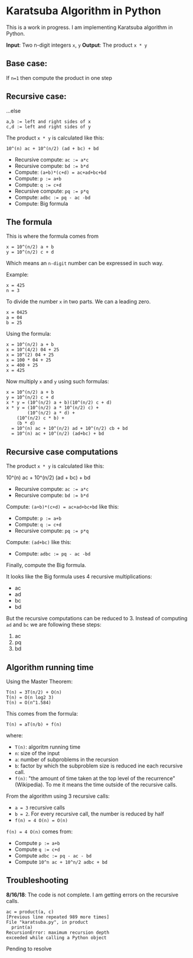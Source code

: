 # Karatsuba Algorithm in Python

This is a work in progress. I am implementing Karatsuba algorithm in Python.

**Input**: Two n-digit integers `x`, `y`
**Output**: The product `x * y`

## Base case:

If `n=1` then compute the product in one step

## Recursive case:

...else

    a,b := left and right sides of x
    c,d := left and right sides of y

The product `x * y` is calculated like this:

    10^(n) ac + 10^(n/2) (ad + bc) + bd

* Recursive compute: `ac := a*c`
* Recursive compute: `bd := b*d`
* Compute: `(a+b)*(c+d) = ac+ad+bc+bd`
* Compute: `p := a+b`
* Compute: `q := c+d`
* Recursive compute: `pq := p*q`
* Compute: `adbc := pq - ac -bd`
* Compute: Big formula

## The formula

This is where the formula comes from

    x = 10^(n/2) a + b
    y = 10^(n/2) c + d

Which means an `n-digit` number can be expressed in such way.

Example:

    x = 425
    n = 3

To divide the number `x` in two parts. We can a leading zero.

    x = 0425
    a = 04
    b = 25

Using the formula:

    x = 10^(n/2) a + b
    x = 10^(4/2) 04 + 25
    x = 10^(2) 04 + 25
    x = 100 * 04 + 25
    x = 400 + 25
    x = 425

Now multiply `x` and `y` using such formulas:

    x = 10^(n/2) a + b
    y = 10^(n/2) c + d
    x * y = (10^(n/2) a + b)(10^(n/2) c + d)
    x * y = (10^(n/2) a * 10^(n/2) c) +
            (10^(n/2) a * d) +
	    (10^(n/2) c * b) +
	    (b * d)
	  = 10^(n) ac + 10^(n/2) ad + 10^(n/2) cb + bd
	  = 10^(n) ac + 10^(n/2) (ad+bc) + bd

## Recursive case computations

The product `x * y` is calculated like this:

10^(n) ac + 10^(n/2) (ad + bc) + bd

* Recursive compute: `ac := a*c`
* Recursive compute: `bd := b*d`

Compute: `(a+b)*(c+d) = ac+ad+bc+bd` like this:

* Compute: `p := a+b`
* Compute: `q := c+d`
* Recursive compute: `pq := p*q`

Compute: `(ad+bc)` like this:

* Compute: `adbc := pq - ac -bd`

Finally, compute the Big formula.

It looks like the Big formula uses 4 recursive multiplications:

* ac
* ad
* bc
* bd

But the recursive computations can be reduced to 3. Instead of computing `ad` and `bc` we are following these steps:

1. ac
2. pq
3. bd

## Algorithm running time

Using the Master Theorem:

    T(n) = 3T(n/2) + O(n)
    T(n) = O(n log2 3)
    T(n) = O(n^1.584)

This comes from the formula:

    T(n) = aT(n/b) + f(n)

where:

* `T(n)`: algoritm running time
* `n`: size of the input
* `a`: number of subproblems in the recursion
* `b`: factor by which the subproblem size is reduced ine each recursive call.
* `f(n)`: "the amount of time taken at the top level of the recurrence" (Wikipedia). To me it means the time outside of the recursive calls.

From the algorithm using 3 recursive calls:

* `a = 3` recursive calls
* `b = 2`. For every recursive call, the number is reduced by half
* `f(n) = 4 O(n) = O(n)`

`f(n) = 4 O(n)` comes from:

* Compute `p := a+b`
* Compute `q := c+d`
* Compute `adbc := pq - ac - bd`
* Compute `10^n ac + 10^n/2 adbc + bd`

## Troubleshooting

**8/16/18**: The code is not complete. I am getting errors on the recursive calls.

    ac = product(a, c)
    [Previous line repeated 989 more times]
    File "karatsuba.py", in product
      print(a)
    RecursionError: maximum recursion depth
    exceeded while calling a Python object

Pending to resolve
